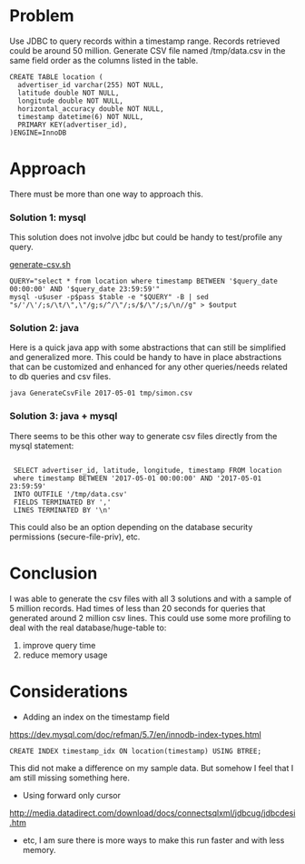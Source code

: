 # Problem

Use JDBC to query records within a timestamp range.
Records retrieved could be around 50 million.
Generate CSV file named /tmp/data.csv in the same field
order as the columns listed in the table.

```
CREATE TABLE location (
  advertiser_id varchar(255) NOT NULL,
  latitude double NOT NULL,
  longitude double NOT NULL,
  horizontal_accuracy double NOT NULL,
  timestamp datetime(6) NOT NULL,
  PRIMARY KEY(advertiser_id),
)ENGINE=InnoDB
```

# Approach

There must be more than one way to approach this.

### Solution 1: mysql

This solution does not involve jdbc but could be handy to test/profile any query.

[generate-csv.sh](generate-csv.sh)
```
QUERY="select * from location where timestamp BETWEEN '$query_date 00:00:00' AND '$query_date 23:59:59'"
mysql -u$user -p$pass $table -e "$QUERY" -B | sed "s/'/\'/;s/\t/\",\"/g;s/^/\"/;s/$/\"/;s/\n//g" > $output

```

### Solution 2: java

Here is a quick java app with some abstractions that can still be simplified
and generalized more. This could be handy to have in place abstractions that
can be customized and enhanced for any other queries/needs related to
db queries and csv files.

```
java GenerateCsvFile 2017-05-01 tmp/simon.csv
```

### Solution 3: java + mysql

There seems to be this other way to generate csv files directly from the
mysql statement:

 ```

  SELECT advertiser_id, latitude, longitude, timestamp FROM location
  where timestamp BETWEEN '2017-05-01 00:00:00' AND '2017-05-01 23:59:59'
  INTO OUTFILE '/tmp/data.csv'
  FIELDS TERMINATED BY ','
  LINES TERMINATED BY '\n'

 ```

This could also be an option depending on the database security permissions (secure-file-priv), etc.

# Conclusion

I was able to generate the csv files with all 3 solutions and with a sample of 5 million records.
Had times of less than 20 seconds for queries that generated around 2 million csv lines.
This could use some more profiling to deal with the real database/huge-table to:
1. improve query time
2. reduce memory usage

# Considerations

* Adding an index on the timestamp field

https://dev.mysql.com/doc/refman/5.7/en/innodb-index-types.html
```
CREATE INDEX timestamp_idx ON location(timestamp) USING BTREE;
```
This did not make a difference on my sample data. But somehow I feel that I am still
missing something here.

* Using forward only cursor

http://media.datadirect.com/download/docs/connectsqlxml/jdbcug/jdbcdesi.htm

* etc, I am sure there is more ways to make this run faster and with less memory.
